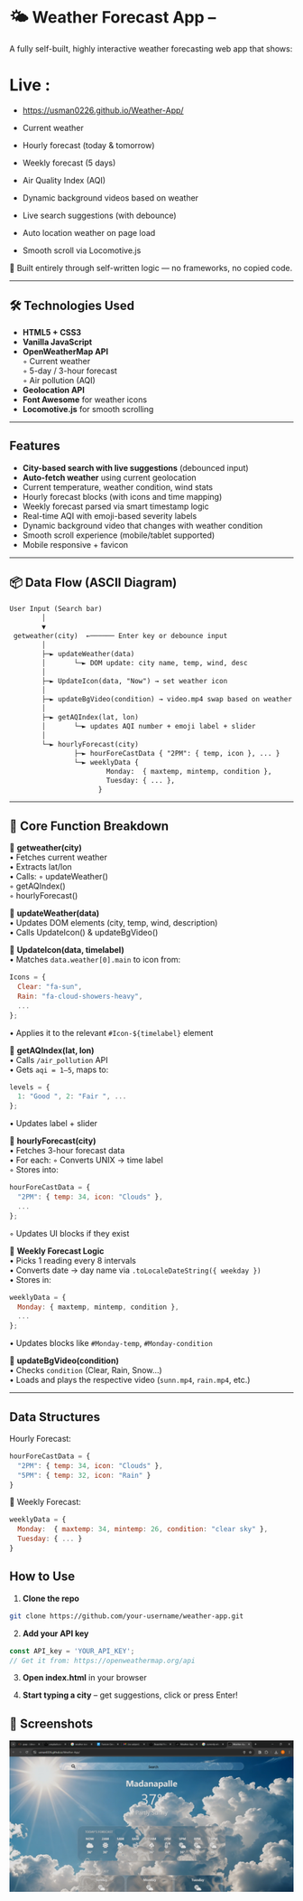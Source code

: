 
# 🌤️ Weather Forecast App – 

A fully self-built, highly interactive weather forecasting web app that shows:

# Live : 
- https://usman0226.github.io/Weather-App/

-  Current weather
-  Hourly forecast (today & tomorrow)
-  Weekly forecast (5 days)
-  Air Quality Index (AQI)
-  Dynamic background videos based on weather
-  Live search suggestions (with debounce)
-  Auto location weather on page load
-  Smooth scroll via Locomotive.js

🔧 Built entirely through self-written logic — no frameworks, no copied code.

---

## 🛠️ Technologies Used

- **HTML5 + CSS3**
- **Vanilla JavaScript**
- **OpenWeatherMap API**  
  ◦ Current weather  
  ◦ 5-day / 3-hour forecast  
  ◦ Air pollution (AQI)  
- **Geolocation API**
- **Font Awesome** for weather icons
- **Locomotive.js** for smooth scrolling

---

##  Features

-  **City-based search with live suggestions** (debounced input)
-  **Auto-fetch weather** using current geolocation
-  Current temperature, weather condition, wind stats
-  Hourly forecast blocks (with icons and time mapping)
-  Weekly forecast parsed via smart timestamp logic
-  Real-time AQI with emoji-based severity labels
-  Dynamic background video that changes with weather condition
-  Smooth scroll experience (mobile/tablet supported)
-  Mobile responsive + favicon

---

## 📦 Data Flow (ASCII Diagram)

```
User Input (Search bar)
        │
        ▼
 getweather(city)  ←────── Enter key or debounce input
        │
        ├─► updateWeather(data)
        │       └─► DOM update: city name, temp, wind, desc
        │
        ├─► UpdateIcon(data, "Now") → set weather icon
        │
        ├─► updateBgVideo(condition) → video.mp4 swap based on weather
        │
        ├─► getAQIndex(lat, lon)
        │       └─► updates AQI number + emoji label + slider
        │
        └─► hourlyForecast(city)
                ├─► hourForeCastData { "2PM": { temp, icon }, ... }
                └─► weeklyData {
                        Monday:  { maxtemp, mintemp, condition },
                        Tuesday: { ... },
                      }
```

---

## 📂 Core Function Breakdown

🔹 **getweather(city)**  
• Fetches current weather  
• Extracts lat/lon     
• Calls:
  ◦ updateWeather()  
  ◦ getAQIndex()  
  ◦ hourlyForecast()  

🔹 **updateWeather(data)**  
• Updates DOM elements (city, temp, wind, description)  
• Calls UpdateIcon() & updateBgVideo()

🔹 **UpdateIcon(data, timelabel)**  
• Matches `data.weather[0].main` to icon from:
```js
Icons = {
  Clear: "fa-sun",
  Rain: "fa-cloud-showers-heavy",
  ...
};
```
• Applies it to the relevant `#Icon-${timelabel}` element

🔹 **getAQIndex(lat, lon)**  
• Calls `/air_pollution` API  
• Gets `aqi = 1–5`, maps to:
```js
levels = {
  1: "Good ", 2: "Fair ", ...
};
```
• Updates label + slider

🔹 **hourlyForecast(city)**  
• Fetches 3-hour forecast data  
• For each:
  ◦ Converts UNIX → time label  
  ◦ Stores into:
```js
hourForeCastData = {
  "2PM": { temp: 34, icon: "Clouds" },
  ...
};
```
  ◦ Updates UI blocks if they exist

🔹 **Weekly Forecast Logic**  
• Picks 1 reading every 8 intervals  
• Converts date → day name via `.toLocaleDateString({ weekday })`  
• Stores in:
```js
weeklyData = {
  Monday: { maxtemp, mintemp, condition },
  ...
};
```
• Updates blocks like `#Monday-temp`, `#Monday-condition`

🔹 **updateBgVideo(condition)**  
• Checks `condition` (Clear, Rain, Snow…)  
• Loads and plays the respective video (`sunn.mp4`, `rain.mp4`, etc.)

---

##  Data Structures

 Hourly Forecast:
```js
hourForeCastData = {
  "2PM": { temp: 34, icon: "Clouds" },
  "5PM": { temp: 32, icon: "Rain" }
}
```

📆 Weekly Forecast:
```js
weeklyData = {
  Monday:  { maxtemp: 34, mintemp: 26, condition: "clear sky" },
  Tuesday: { ... }
}
```


## How to Use

1. **Clone the repo**
```bash
git clone https://github.com/your-username/weather-app.git
```

2. **Add your API key**
```js
const API_key = 'YOUR_API_KEY';
// Get it from: https://openweathermap.org/api
```

3. **Open index.html** in your browser

4. **Start typing a city** – get suggestions, click or press Enter!


## 📸 Screenshots
![alt text](Assets/image.png)